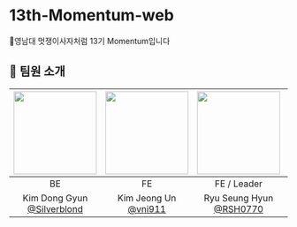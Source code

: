 # 13th-Momentum-web
🦁영남대 멋쟁이사자처럼 13기 Momentum입니다


## 👥 팀원 소개


| <img src="https://avatars.githubusercontent.com/u/78362785?v=4" width="150" height="150"/> | <img src="https://avatars.githubusercontent.com/u/84740013?v=4" width="150" height="150"/> | <img src="https://avatars.githubusercontent.com/u/162142840?v=4" width="150" height="150"/> | <img src="https://avatars.githubusercontent.com/u/122366232?v=4" width="150" height="150"/> | <img src="https://avatars.githubusercontent.com/u/35758306?v=4" width="150" height="150"/> | <img src="https://avatars.githubusercontent.com/u/135015634?v=4" width="150" height="150"/> |
|:-------------------------------------------------------------------------------------------:|:-------------------------------------------------------------------------------------------:|:-------------------------------------------------------------------------------------------:|:-------------------------------------------------------------------------------------------:|:-------------------------------------------------------------------------------------------:|:-------------------------------------------------------------------------------------------:|
|                                             BE                                              |                                             FE                                              |                                             FE / Leader                                             |                                             FE                                             |                                             P&D                                              |                                             BE                                              |
|                     Kim Dong Gyun<br/>[@Silverblond](https://github.com/Silverblond)                     |                  Kim Jeong Un<br/>[@vni911](https://github.com/vni911)                   |                      Ryu Seung Hyun<br/>[@RSH0770](https://github.com/RSH0770)                      |           Cho Eun Byeol<br/>[@eveveev](https://github.com/eveveev)           |           Choi Seon Woo<br/>[@choibyeoli](https://github.com/choibyeoli)           |           Han Su Bin<br/>[@hansubsub](https://github.com/hansubsub)           |
